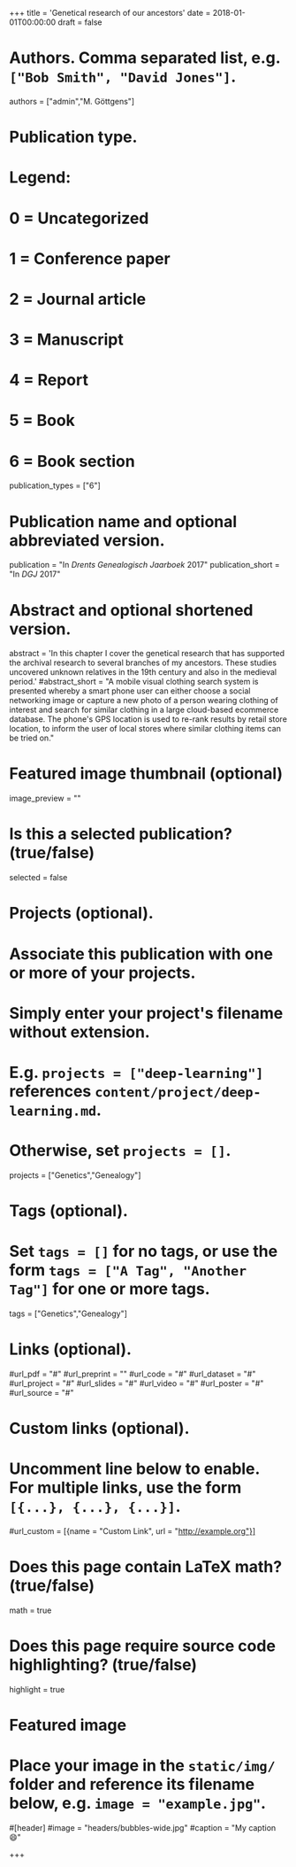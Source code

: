 +++
title = 'Genetical research of our ancestors'
date = 2018-01-01T00:00:00
draft = false

# Authors. Comma separated list, e.g. `["Bob Smith", "David Jones"]`.
authors = ["admin","M. Göttgens"]

# Publication type.
# Legend:
# 0 = Uncategorized
# 1 = Conference paper
# 2 = Journal article
# 3 = Manuscript
# 4 = Report
# 5 = Book
# 6 = Book section
publication_types = ["6"]

# Publication name and optional abbreviated version.
publication = "In *Drents Genealogisch Jaarboek* 2017"
publication_short = "In *DGJ* 2017"

# Abstract and optional shortened version.
abstract = 'In this chapter I cover the genetical research that has supported the archival research to several branches of my ancestors. These studies uncovered unknown relatives in the 19th century and also in the medieval period.'
#abstract_short = "A mobile visual clothing search system is presented whereby a smart phone user can either choose a social networking image or capture a new photo of a person wearing clothing of interest and search for similar clothing in a large cloud-based ecommerce database. The phone's GPS location is used to re-rank results by retail store location, to inform the user of local stores where similar clothing items can be tried on."

# Featured image thumbnail (optional)
image_preview = ""

# Is this a selected publication? (true/false)
selected = false

# Projects (optional).
#   Associate this publication with one or more of your projects.
#   Simply enter your project's filename without extension.
#   E.g. `projects = ["deep-learning"]` references `content/project/deep-learning.md`.
#   Otherwise, set `projects = []`.
projects = ["Genetics","Genealogy"]

# Tags (optional).
#   Set `tags = []` for no tags, or use the form `tags = ["A Tag", "Another Tag"]` for one or more tags.
tags = ["Genetics","Genealogy"]

# Links (optional).
#url_pdf = "#"
#url_preprint = ""
#url_code = "#"
#url_dataset = "#"
#url_project = "#"
#url_slides = "#"
#url_video = "#"
#url_poster = "#"
#url_source = "#"

# Custom links (optional).
#   Uncomment line below to enable. For multiple links, use the form `[{...}, {...}, {...}]`.
#url_custom = [{name = "Custom Link", url = "http://example.org"}]

# Does this page contain LaTeX math? (true/false)
math = true

# Does this page require source code highlighting? (true/false)
highlight = true

# Featured image
# Place your image in the `static/img/` folder and reference its filename below, e.g. `image = "example.jpg"`.
#[header]
#image = "headers/bubbles-wide.jpg"
#caption = "My caption :smile:"

+++

